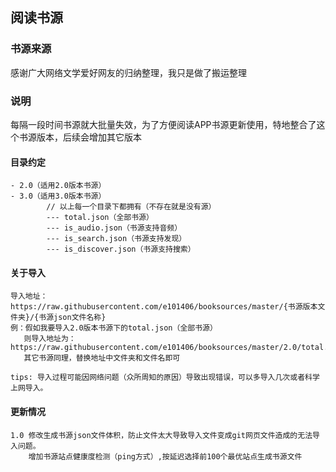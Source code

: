 ## 阅读书源

### 书源来源
感谢广大网络文学爱好网友的归纳整理，我只是做了搬运整理

### 说明
每隔一段时间书源就大批量失效，为了方便阅读APP书源更新使用，特地整合了这个书源版本，后续会增加其它版本   

#### 目录约定
```$xslt
- 2.0（适用2.0版本书源）
- 3.0（适用3.0版本书源）
        // 以上每一个目录下都拥有（不存在就是没有源）
        --- total.json（全部书源）
        --- is_audio.json（书源支持音频）
        --- is_search.json（书源支持发现）
        --- is_discover.json（书源支持搜索）
```  

#### 关于导入
```$xslt
导入地址：https://raw.githubusercontent.com/e101406/booksources/master/{书源版本文件夹}/{书源json文件名称}
例：假如我要导入2.0版本书源下的total.json（全部书源）
   则导入地址为：https://raw.githubusercontent.com/e101406/booksources/master/2.0/total.json
   其它书源同理，替换地址中文件夹和文件名即可

tips: 导入过程可能因网络问题（众所周知的原因）导致出现错误，可以多导入几次或者科学上网导入。
```  

#### 更新情况
```$xslt
1.0 修改生成书源json文件体积，防止文件太大导致导入文件变成git网页文件造成的无法导入问题。
    增加书源站点健康度检测（ping方式）,按延迟选择前100个最优站点生成书源文件
```  
